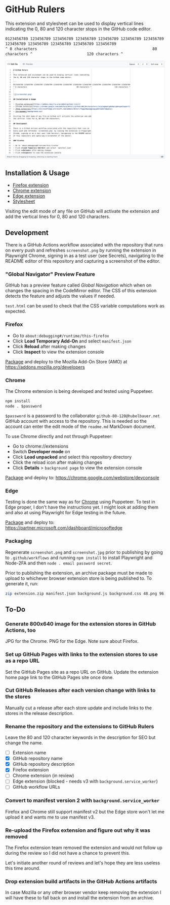 # GitHub Rulers

This extension and stylesheet can be used to display vertical lines indicating
the 0, 80 and 120 character stops in the GitHub code editor.

```
0123456789 123456789 123456789 123456789 123456789 123456789 123456789 123456789 123456789 123456789 123456789 123456789
^ 0 characters                                                   80 characters ^                        120 characters ^
```

![](screenshot.png)

## Installation & Usage

- [Firefox extension](https://addons.mozilla.org/addon/github-rulers)
- [Chrome extension](https://chrome.google.com/webstore/detail/github-80120-characters/lkipjkpbpmlgdbbhplgbbngadibgaalf)
- [Edge extension](https://microsoftedge.microsoft.com/addons/detail/foggcbbpoogpcpgjpdeloomklnmpglpj)
- [Stylesheet](background.css)

Visiting the edit mode of any file on GitHub will activate the extension and add
the vertical lines for 0, 80 and 120 characters.

## Development

There is a GitHub Actions workflow associated with the repository that runs on
every push and refreshes `screenshot.png` by running the extension in Playwright
Chrome, signing in as a test user (see Secrets), navigating to the README editor
of this repository and capturing a screenshot of the editor.

### "Global Navigator" Preview Feature

GitHub has a preview feature called *Global Navigation* which when on changes
the spacing in the CodeMirror editor.
The CSS of this extension detects the feature and adjusts the values if needed.

`test.html` can be used to check that the CSS variable computations work as
expected.

### Firefox

- Go to `about:debugging#/runtime/this-firefox`
- Click **Load Temporary Add-On** and select `manifest.json`
- Click **Reload** after making changes
- Click **Inspect** to view the extension console

[Package](#packaging) and deploy to the Mozilla Add-On Store (AMO) at
https://addons.mozilla.org/developers

### Chrome

The Chrome extension is being developed and tested using Puppeteer.

```
npm install
node . $password
```

`$password` is a password to the collaborator `github-80-120@hubelbauer.net`
GitHub account with access to the repository. This is needed so the account can
enter the edit mode of the `readme.md` MarkDown document.

To use Chrome directly and not through Puppeteer:

- Go to chrome://extensions
- Switch **Developer mode** on
- Click **Load unpacked** and select this repository directory
- Click the reload icon after making changes
- Click **Details** > `background page` to view the extension console

[Package](#packaging) and deploy to: https://chrome.google.com/webstore/devconsole

### Edge

Testing is done the same way as for [Chrome](#chrome) using Puppeteer. To test
in Edge proper, I don't have the instructions yet. I might look at adding them
and also at using Playwright for Edge testing in the future.

[Package](#packaging) and deploy to: https://partner.microsoft.com/dashboard/microsoftedge

### Packaging

Regenerate `screenshot.png` and `screenshot.jpg` prior to publishing by going to
`.github/workflows` and running `npm install` to install Playwright and Node-2FA
and then `node . email password secret`.

Prior to publishing the extension, an archive package must be made to upload to
whichever browser extension store is being published to. To generate it, run:

```sh
zip extension.zip manifest.json background.js background.css 48.png 96.png
```

## To-Do

### Generate 800x640 image for the extension stores in GitHub Actions, too

JPG for the Chrome. PNG for the Edge. Note sure about Firefox.

### Set up GitHub Pages with links to the extension stores to use as a repo URL

Set the GitHub Pages site as a repo URL on GitHub. Update the extension home
page link to the GitHub Pages site once done.

### Cut GitHub Releases after each version change with links to the stores

Manually cut a release after each store update and include links to the stores
in the release description.

### Rename the repository and the extensions to GitHub Rulers

Leave the 80 and 120 character keywords in the description for SEO but change
the name.

- [ ] Extension name
- [x] GitHub repository name
- [x] GitHub repository description
- [x] Firefox extension
- [ ] Chrome extension (in review)
- [ ] Edge extension (blocked - needs v3 with `background.service_worker`)
- [ ] GitHub workflow URLs

### Convert to manifest version 2 with `background.service_worker`

Firefox and Chrome still support manifest v2 but the Edge store won't let me
upload it and wants me to use manifest v3.

### Re-upload the Firefox extension and figure out why it was removed

The Firefox extension team removed the extension and would not follow up
during the review so I did not have a chance to prevent this.

Let's initiate another round of reviews and let's hope they are less useless
this time around.

### Drop extension build artifacts in the GitHub Actions artifacts

In case Mozilla or any other browser vendor keep removing the extension I
will have these to fall back on and install the extension from an archive.
